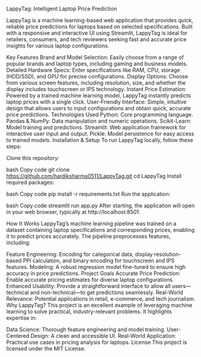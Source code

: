LappyTag: Intelligent Laptop Price Prediction

LappyTag is a machine learning-based web application that provides quick, reliable price predictions for laptops based on selected specifications. Built with a responsive and interactive UI using Streamlit, LappyTag is ideal for retailers, consumers, and tech reviewers seeking fast and accurate price insights for various laptop configurations.

Key Features
Brand and Model Selection: Easily choose from a range of popular brands and laptop types, including gaming and business models.
Detailed Hardware Specs: Enter specifications like RAM, CPU, storage (HDD/SSD), and GPU for precise configurations.
Display Options: Choose from various screen features, including resolution, size, and whether the display includes touchscreen or IPS technology.
Instant Price Estimation: Powered by a trained machine learning model, LappyTag instantly predicts laptop prices with a single click.
User-Friendly Interface: Simple, intuitive design that allows users to input configurations and obtain quick, accurate price predictions.
Technologies Used
Python: Core programming language.
Pandas & NumPy: Data manipulation and numeric operations.
Scikit-Learn: Model training and predictions.
Streamlit: Web application framework for interactive user input and output.
Pickle: Model persistence for easy access to trained models.
Installation & Setup
To run LappyTag locally, follow these steps:

Clone this repository:

bash
Copy code
git clone https://github.com/hardiksharma0511/LappyTag.git
cd LappyTag
Install required packages:

bash
Copy code
pip install -r requirements.txt
Run the application:

bash
Copy code
streamlit run app.py
After starting, the application will open in your web browser, typically at http://localhost:8501.

How It Works
LappyTag’s machine learning pipeline was trained on a dataset containing laptop specifications and corresponding prices, enabling it to predict prices accurately. The pipeline preprocesses features, including:

Feature Engineering: Encoding for categorical data, display resolution-based PPI calculation, and binary encoding for touchscreen and IPS features.
Modeling: A robust regression model fine-tuned to ensure high accuracy in price predictions.
Project Goals
Accurate Price Prediction: Enable accurate pricing estimates for diverse laptop configurations.
Enhanced Usability: Provide a straightforward interface to allow all users—technical and non-technical—to get predictions seamlessly.
Real-World Relevance: Potential applications in retail, e-commerce, and tech journalism.
Why LappyTag?
This project is an excellent example of leveraging machine learning to solve practical, industry-relevant problems. It highlights expertise in:

Data Science: Thorough feature engineering and model training.
User-Centered Design: A clean and accessible UI.
Real-World Application: Practical use cases in pricing analysis for laptops.
License
This project is licensed under the MIT License.
